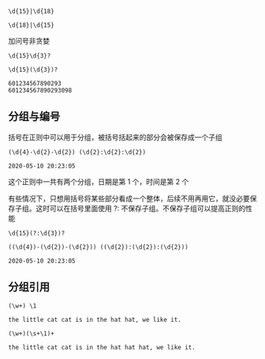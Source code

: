 ```
\d{15}|\d{18}
```
```
\d{18}|\d{15}
```

加问号非贪婪
```
\d{15}\d{3}?
```

```
\d{15}(\d{3})?
```

```
601234567890293
601234567890293098
```


## 分组与编号
括号在正则中可以用于分组，被括号括起来的部分会被保存成一个子组

```
(\d{4}-\d{2}-\d{2}) (\d{2}:\d{2}:\d{2})
```
```
2020-05-10 20:23:05
```

这个正则中一共有两个分组，日期是第 1 个，时间是第 2 个

有些情况下，只想用括号将某些部分看成一个整体，后续不用再用它，就没必要保存子组。这时可以在括号里面使用 ?: 不保存子组。不保存子组可以提高正则的性能

```
\d{15}(?:\d{3})?
```

```
((\d{4})-(\d{2})-(\d{2})) ((\d{2}):(\d{2}):(\d{2}))
```
```
2020-05-10 20:23:05
```


## 分组引用
```
(\w+) \1
```
```
the little cat cat is in the hat hat, we like it.
```

```
(\w+)(\s+\1)+
```
```
the little cat cat is in the hat hat hat, we like it.
```
